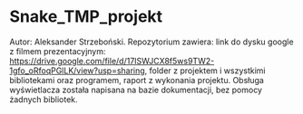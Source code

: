 # Snake_TMP_projekt
Autor: Aleksander Strzeboński.
Repozytorium zawiera:
link do dysku google z filmem prezentacyjnym: https://drive.google.com/file/d/17ISWJCX8f5ws9TW2-1gfo_oRfoqPGlLK/view?usp=sharing, 
folder z projektem i wszystkimi bibliotekami oraz programem, 
raport z wykonania projektu.
Obsługa wyświetlacza została napisana na bazie dokumentacji, bez pomocy żadnych bibliotek.
